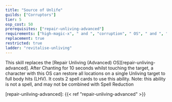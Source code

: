 ```yaml
---
title: "Source of Unlife"
guilds: ["Corruptors"]
tier: 5
osp_cost: 50
prerequisites: ["repair-unliving-advanced"]
requirements: ["high-magic-x", " and ", "corruption", " OS", " and ", "Healing CS"]
replacement: true
restricted: true
ladder: "revitalise-unliving"
---
```

This skill replaces the [Repair Unliving (Advanced) OS][repair-unliving-advanced]. After Chanting for 10 seconds whilst touching the target, a character with this OS can restore all locations on a single Unliving target to full body hits (LHV). It costs 2 spell cards to use this ability. Note: this ability is not a spell, and may not be combined with Spell Reduction

[repair-unliving-advanced]: {{< ref "repair-unliving-advanced" >}}